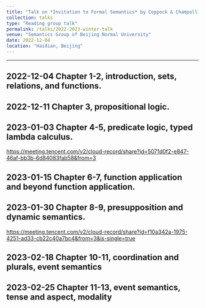 ```yaml
---
title: "Talk on *Invitation to Formal Semantics* by Coppock & Champollion"
collection: talks
type: "Reading group talk"
permalink: /talks/2022-2023-winter-talk
venue: "Semantics Group of Beijing Normal University"
date: 2022-12-04
location: "Haidian, Beijing"
---
```


------
2022-12-04  Chapter 1-2, introduction, sets, relations, and functions.
------
2022-12-11  Chapter 3, propositional logic.
------
2023-01-03  Chapter 4-5, predicate logic, typed lambda calculus.
------
https://meeting.tencent.com/v2/cloud-record/share?id=5071d0f2-e847-46af-bb3b-6d84083fab58&from=3

2023-01-15  Chapter 6-7, function application and beyond function application.
------
2023-01-30  Chapter 8-9, presupposition and dynamic semantics.
------
https://meeting.tencent.com/v2/cloud-record/share?id=f10a342a-1975-4251-ad33-cb22c40a7bc4&from=3&is-single=true

2023-02-18  Chapter 10-11, coordination and plurals, event semantics
------
2023-02-25  Chapter 11-13, event semantics, tense and aspect, modality
------
